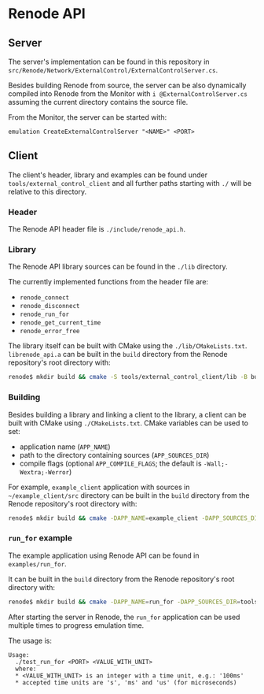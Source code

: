 # Renode API

## Server

The server's implementation can be found in this repository in `src/Renode/Network/ExternalControl/ExternalControlServer.cs`.

Besides building Renode from source, the server can be also dynamically compiled into Renode from the Monitor with `i @ExternalControlServer.cs` assuming the current directory contains the source file.

From the Monitor, the server can be started with:
```
emulation CreateExternalControlServer "<NAME>" <PORT>
```

## Client

The client's header, library and examples can be found under `tools/external_control_client` and all further paths starting with `./` will be relative to this directory.

### Header

The Renode API header file is `./include/renode_api.h`.

### Library

The Renode API library sources can be found in the `./lib` directory.

The currently implemented functions from the header file are:
* `renode_connect`
* `renode_disconnect`
* `renode_run_for`
* `renode_get_current_time`
* `renode_error_free`

The library itself can be built with CMake using the `./lib/CMakeLists.txt`.
`librenode_api.a` can be built in the `build` directory from the Renode repository's root directory with:
```bash
renode$ mkdir build && cmake -S tools/external_control_client/lib -B build && cmake --build build
```

### Building

Besides building a library and linking a client to the library, a client can be built with CMake using `./CMakeLists.txt`.
CMake variables can be used to set:
* application name (`APP_NAME`)
* path to the directory containing sources (`APP_SOURCES_DIR`)
* compile flags (optional `APP_COMPILE_FLAGS`; the default is `-Wall;-Wextra;-Werror`)

For example, `example_client` application with sources in `~/example_client/src` directory can be built in the `build` directory from the Renode repository's root directory with:
```bash
renode$ mkdir build && cmake -DAPP_NAME=example_client -DAPP_SOURCES_DIR=~/example_client/src -S tools/external_control_client -B build && cmake --build build
```

### `run_for` example

The example application using Renode API can be found in `examples/run_for`.

It can be built in the `build` directory from the Renode repository's root directory with:
```bash
renode$ mkdir build && cmake -DAPP_NAME=run_for -DAPP_SOURCES_DIR=tools/external_control_client/examples/run_for -S tools/external_control_client -B build && cmake --build build
```

After starting the server in Renode, the `run_for` application can be used multiple times to progress emulation time.

The usage is:
```
Usage:
  ./test_run_for <PORT> <VALUE_WITH_UNIT>
  where:
  * <VALUE_WITH_UNIT> is an integer with a time unit, e.g.: '100ms'
  * accepted time units are 's', 'ms' and 'us' (for microseconds)
```

